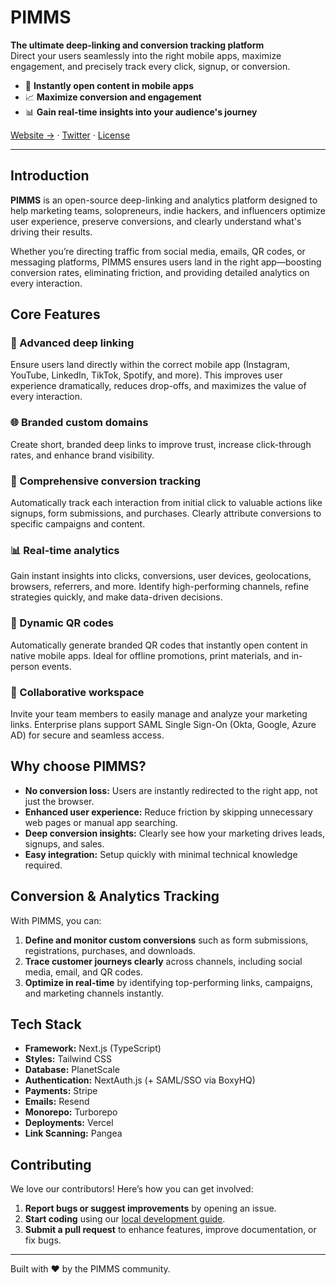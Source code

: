 # PIMMS

**The ultimate deep-linking and conversion tracking platform**  
Direct your users seamlessly into the right mobile apps, maximize engagement, and precisely track every click, signup, or conversion.

- 🚀 **Instantly open content in mobile apps**
- 📈 **Maximize conversion and engagement**
- 📊 **Gain real-time insights into your audience's journey**

[Website →](https://pimms.io) · [Twitter](https://twitter.com/getpimms) · [License](LICENSE)

---

## Introduction

**PIMMS** is an open-source deep-linking and analytics platform designed to help marketing teams, solopreneurs, indie hackers, and influencers optimize user experience, preserve conversions, and clearly understand what's driving their results.

Whether you’re directing traffic from social media, emails, QR codes, or messaging platforms, PIMMS ensures users land in the right app—boosting conversion rates, eliminating friction, and providing detailed analytics on every interaction.

## Core Features

### 🔗 Advanced deep linking
Ensure users land directly within the correct mobile app (Instagram, YouTube, LinkedIn, TikTok, Spotify, and more). This improves user experience dramatically, reduces drop-offs, and maximizes the value of every interaction.

### 🌐 Branded custom domains
Create short, branded deep links to improve trust, increase click-through rates, and enhance brand visibility.

### 🎯 Comprehensive conversion tracking
Automatically track each interaction from initial click to valuable actions like signups, form submissions, and purchases. Clearly attribute conversions to specific campaigns and content.

### 📊 Real-time analytics
Gain instant insights into clicks, conversions, user devices, geolocations, browsers, referrers, and more. Identify high-performing channels, refine strategies quickly, and make data-driven decisions.

### 📱 Dynamic QR codes
Automatically generate branded QR codes that instantly open content in native mobile apps. Ideal for offline promotions, print materials, and in-person events.

### 👥 Collaborative workspace
Invite your team members to easily manage and analyze your marketing links. Enterprise plans support SAML Single Sign-On (Okta, Google, Azure AD) for secure and seamless access.

## Why choose PIMMS?

- **No conversion loss:** Users are instantly redirected to the right app, not just the browser.
- **Enhanced user experience:** Reduce friction by skipping unnecessary web pages or manual app searching.
- **Deep conversion insights:** Clearly see how your marketing drives leads, signups, and sales.
- **Easy integration:** Setup quickly with minimal technical knowledge required.

## Conversion & Analytics Tracking

With PIMMS, you can:

1. **Define and monitor custom conversions** such as form submissions, registrations, purchases, and downloads.
2. **Trace customer journeys clearly** across channels, including social media, email, and QR codes.
3. **Optimize in real-time** by identifying top-performing links, campaigns, and marketing channels instantly.

## Tech Stack

- **Framework:** Next.js (TypeScript)  
- **Styles:** Tailwind CSS  
- **Database:** PlanetScale  
- **Authentication:** NextAuth.js (+ SAML/SSO via BoxyHQ)  
- **Payments:** Stripe  
- **Emails:** Resend  
- **Monorepo:** Turborepo  
- **Deployments:** Vercel  
- **Link Scanning:** Pangea

## Contributing

We love our contributors! Here’s how you can get involved:

1. **Report bugs or suggest improvements** by opening an issue.
2. **Start coding** using our [local development guide](https://pimms.io/local-development).
3. **Submit a pull request** to enhance features, improve documentation, or fix bugs.

---

Built with ❤️ by the PIMMS community.